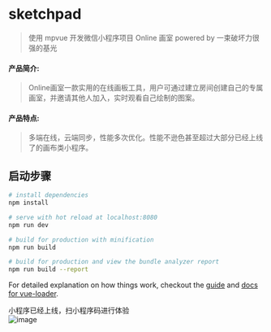 # sketchpad
> 使用 mpvue 开发微信小程序项目
> Online 画室 powered by 一束破坏力很强的基光 

#### 产品简介:
>	Online画室一款实用的在线画板工具，用户可通过建立房间创建自己的专属画室，并邀请其他人加入，实时观看自己绘制的图案。
#### 产品特点:
> 多端在线，云端同步，性能多次优化。性能不逊色甚至超过大部分已经上线了的画布类小程序。
## 启动步骤

``` bash
# install dependencies
npm install

# serve with hot reload at localhost:8080
npm run dev

# build for production with minification
npm run build

# build for production and view the bundle analyzer report
npm run build --report
```

For detailed explanation on how things work, checkout the [guide](http://vuejs-templates.github.io/webpack/) and [docs for vue-loader](http://vuejs.github.io/vue-loader).

小程序已经上线，扫小程序码进行体验<br/>
![image](https://raw.githubusercontent.com/jgchenu/Online-Canvas-Room/master/logo.jpg)
